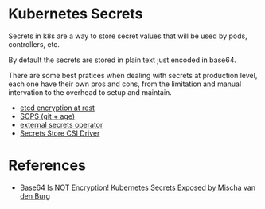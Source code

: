# Kubernetes Secrets

Secrets in k8s are a way to store secret values that will be used by pods, controllers, etc.

By default the secrets are stored in plain text just encoded in base64.

There are some best pratices when dealing with secrets at production level, each one have their own pros and cons, from the limitation and manual intervation to the overhead to setup and maintain.

- [etcd encryption at rest](https://kubernetes.io/docs/tasks/administer-cluster/encrypt-data/)
- [SOPS (git + age)](github.com/getsops/sops)
- [external secrets operator](https://external-secrets.io/latest/)
- [Secrets Store CSI Driver](https://secrets-store-csi-driver.sigs.k8s.io/)

# References

- [Base64 Is NOT Encryption! Kubernetes Secrets Exposed by Mischa van den Burg](https://www.youtube.com/watch?v=mSJXn6XdEr0)
